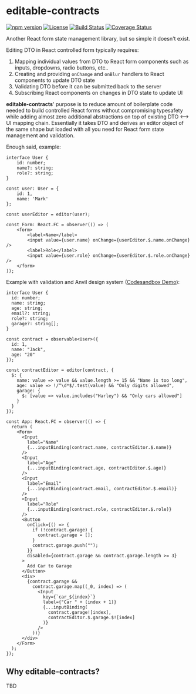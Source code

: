 # editable-contracts
[![npm version](https://badge.fury.io/js/editable-contracts.svg)](https://badge.fury.io/js/editable-contracts)
[![License](https://img.shields.io/badge/License-Apache%202.0-blue.svg)](https://opensource.org/licenses/Apache-2.0) [![Build Status](https://travis-ci.org/servicetitan/editable-contracts.svg?branch=master)](https://travis-ci.org/servicetitan/editable-contracts) [![Coverage Status](https://coveralls.io/repos/github/servicetitan/editable-contracts/badge.svg?branch=master)](https://coveralls.io/github/servicetitan/editable-contracts?branch=master)

Another React form state management library, but so simple it doesn't exist.

Editing DTO in React controlled form typically requires:
1) Mapping individual values from DTO to React form components such as inputs, dropdowns, radio buttons, etc..
2) Creating and providing `onChange` and `onBlur` handlers to React components to update DTO state
3) Validating DTO before it can be submitted back to the server
4) Subscribing React components on changes in DTO state to update UI

**editable-contracts**' purpose is to reduce amount of boilerplate code needed to build controlled React forms without compromising typesafety while adding almost zero additional abstractions on top of existing DTO <--> UI mapping chain. Essentially it takes DTO and derives an editor object of the same shape but loaded with all you need for React form state management and validation.

Enough said, example:
```TSX
interface User {
    id: number;
    name?: string;
    role?: string;
}

const user: User = {
    id: 1,
    name: 'Mark'
};

const userEditor = editor(user);

const Form: React.FC = observer(() => (
    <form>
        <label>Name</label>
        <input value={user.name} onChange={userEditor.$.name.onChange} />
        <label>Role</label>
        <input value={user.role} onChange={userEditor.$.role.onChange} />
    </form>
));
```

Example with validation and Anvil design system ([Codesandbox Demo](https://codesandbox.io/s/nice-hertz-v20wom70)):
```TSX
interface User {
  id: number;
  name: string;
  age: string;
  email?: string;
  role?: string;
  garage?: string[];
}

const contract = observable<User>({
  id: 1,
  name: "Jack",
  age: "20"
});

const contractEditor = editor(contract, {
  $: {
    name: value => value && value.length >= 15 && "Name is too long",
    age: value => !/^\d*$/.test(value) && "Only digits allowed",
    garage: {
      $: [value => value.includes("Harley") && "Only cars allowed"]
    }
  }
});

const App: React.FC = observer(() => {
  return (
    <Form>
      <Input
        label="Name"
        {...inputBinding(contract.name, contractEditor.$.name)}
      />
      <Input
        label="Age"
        {...inputBinding(contract.age, contractEditor.$.age)}
      />
      <Input
        label="Email"
        {...inputBinding(contract.email, contractEditor.$.email)}
      />
      <Input
        label="Role"
        {...inputBinding(contract.role, contractEditor.$.role)}
      />
      <Button
        onClick={() => {
          if (!contract.garage) {
            contract.garage = [];
          }
          contract.garage.push("");
        }}
        disabled={contract.garage && contract.garage.length >= 3}
      >
        Add Car to Garage
      </Button>
      <div>
        {contract.garage &&
          contract.garage.map((_0, index) => (
            <Input
              key={`car_${index}`}
              label={"Car " + (index + 1)}
              {...inputBinding(
                contract.garage![index],
                contractEditor.$.garage.$![index]
              )}
            />
          ))}
      </div>
    </Form>
  );
});
```

## Why editable-contracts?
TBD
